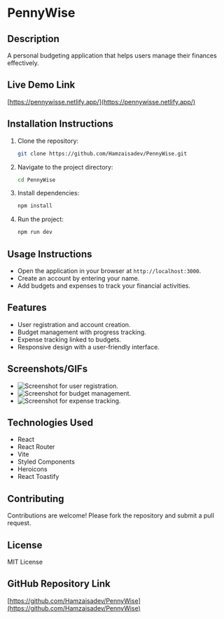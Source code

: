 # PennyWise

## Description

A personal budgeting application that helps users manage their finances effectively.

## Live Demo Link

[https://pennywisse.netlify.app/](https://pennywisse.netlify.app/)

## Installation Instructions

1. Clone the repository:
   ```bash
   git clone https://github.com/Hamzaisadev/PennyWise.git
   ```
2. Navigate to the project directory:
   ```bash
   cd PennyWise
   ```
3. Install dependencies:
   ```bash
   npm install
   ```
4. Run the project:
   ```bash
   npm run dev
   ```

## Usage Instructions

- Open the application in your browser at `http://localhost:3000`.
- Create an account by entering your name.
- Add budgets and expenses to track your financial activities.

## Features

- User registration and account creation.
- Budget management with progress tracking.
- Expense tracking linked to budgets.
- Responsive design with a user-friendly interface.

## Screenshots/GIFs

- ![Screenshot](link) for user registration.
- ![Screenshot](link) for budget management.
- ![Screenshot](link) for expense tracking.

## Technologies Used

- React
- React Router
- Vite
- Styled Components
- Heroicons
- React Toastify

## Contributing

Contributions are welcome! Please fork the repository and submit a pull request.

## License

MIT License

## GitHub Repository Link

[https://github.com/Hamzaisadev/PennyWise](https://github.com/Hamzaisadev/PennyWise)
